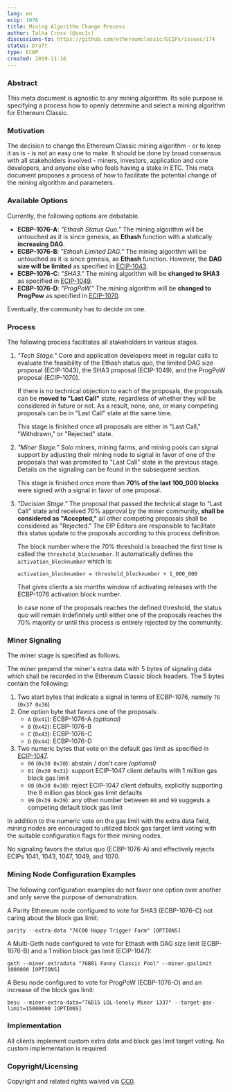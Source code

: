 ```yaml
---
lang: en
ecip: 1076
title: Mining Algorithm Change Process
author: Talha Cross (@soc1c)
discussions-to: https://github.com/ethereumclassic/ECIPs/issues/174
status: Draft
type: ECBP
created: 2019-11-16
---
```


### Abstract
This meta document is agnostic to any mining algorithm. Its sole purpose is specifying a process how to openly determine and select a mining algorithm for Ethereum Classic.

### Motivation
The decision to change the Ethereum Classic mining algorithm - or to keep it as is - is not an easy one to make. It should be done by broad consensus with all stakeholders involved - miners, investors, application and core developers, and anyone else who feels having a stake in ETC. This meta document proposes a process of how to facilitate the potential change of the mining algorithm and parameters.

### Available Options
Currently, the following options are debatable.

- **ECBP-1076-A**: _"Ethash Status Quo."_ The mining algorithm will be untouched as it is since genesis, as **Ethash** function with a statically **increasing DAG**.
- **ECBP-1076-B**: _"Ethash Limited DAG."_ The mining algorithm will be untouched as it is since genesis, as **Ethash** function. However, the **DAG size will be limited** as specified in [ECIP-1043](https://ecips.ethereumclassic.org/ECIPs/ecip-1043).
- **ECBP-1076-C**: _"SHA3."_ The mining algorithm will be **changed to SHA3** as specified in [ECIP-1049](https://ecips.ethereumclassic.org/ECIPs/ecip-1049).
- **ECBP-1076-D**: _"ProgPoW."_ The mining algorithm will be **changed to ProgPow** as specified in [ECIP-1070](https://ecips.ethereumclassic.org/ECIPs/ecip-1070).

Eventually, the community has to decide on one.

### Process
The following process facilitates all stakeholders in various stages.

1. _"Tech Stage."_ Core and application developers meet in regular calls to evaluate the feasibility of the Ethash status quo, the limited DAG size proposal (ECIP-1043), the SHA3 proposal (ECIP-1049), and the ProgPoW proposal (ECIP-1070).

    If there is no technical objection to each of the proposals, the proposals can be **moved to "Last Call"** state, regardless of whether they will be considered in future or not. As a result, none, one, or many competing proposals can be in "Last Call" state at the same time.

    This stage is finished once all proposals are either in "Last Call," "Withdrawn," or "Rejected" state.

2. _"Miner Stage."_ Solo miners, mining farms, and mining pools can signal support by adjusting their mining node to signal in favor of one of the proposals that was promoted to "Last Call" state in the previous stage. Details on the signaling can be found in the subsequent section.

    This stage is finished once more than **70% of the last 100_000 blocks** were signed with a signal in favor of one proposal.
3. _"Decision Stage."_ The proposal that passed the technical stage to "Last Call" state and received 70% approval by the miner community, **shall be considered as "Accepted,"** all other competing proposals shall be considered as "Rejected." The EIP Editors are responsible to facilitate this status update to the proposals according to this process definition.

    The block number where the 70% threshold is breached the first time is called the `threshold_blocknumber`. It automatically defines the `activation_blocknumber` which is:

    ```
    activation_blocknumber = threshold_blocknumber + 1_000_000
    ```

    That gives clients a six months window of activating releases with the ECBP-1076 activation block number.

    In case none of the proposals reaches the defined threshold, the status quo will remain indefinitely until either one of the proposals reaches the 70% majority or until this process is entirely rejected by the community.

### Miner Signaling
The miner stage is specified as follows.

The miner prepend the miner's extra data with 5 bytes of signaling data which shall be recorded in the Ethereum Classic block headers. The 5 bytes contain the following:

1. Two start bytes that indicate a signal in terms of ECBP-1076, namely `76` (`0x37 0x36`)
2. One option byte that favors one of the proposals:
    - `A` (`0x41`): ECBP-1076-A _(optional)_
    - `B` (`0x42`): ECBP-1076-B
    - `C` (`0x43`): ECBP-1076-C
    - `D` (`0x44`): ECBP-1076-D
3. Two numeric bytes that vote on the default gas limit as specified in [ECIP-1047](https://ecips.ethereumclassic.org/ECIPs/ecip-1047).
    - `00` (`0x30 0x30`): abstain / don't care _(optional)_
    - `01` (`0x30 0x31`): support ECIP-1047 client defaults with 1 million gas block gas limit
    - `08` (`0x30 0x38`): reject ECIP-1047 client defaults, explicitly supporting the 8 million gas block gas limit defaults
    - `99` (`0x39 0x39`): any other number between `00` and `99` suggests a competing default block gas limit

In addition to the numeric vote on the gas limit with the extra data field, mining nodes are encouraged to utilized block gas target limit voting with the suitable configuration flags for their mining nodes.

No signaling favors the status quo (ECBP-1076-A) and effectively rejects ECIPs 1041, 1043, 1047, 1049, and 1070.

### Mining Node Configuration Examples
The following configuration examples do not favor one option over another and only serve the purpose of demonstration.

A Parity Ethereum node configured to vote for SHA3 (ECBP-1076-C) not caring about the block gas limit:

```
parity --extra-data "76C00 Happy Trigger Farm" [OPTIONS]
```

A Multi-Geth node configured to vote for Ethash with DAG size limit (ECBP-1076-B) and a 1 million block gas limit (ECIP-1047):

```
geth --miner.extradata "76B01 Funny Classic Pool" --miner.gaslimit 1000000 [OPTIONS]
```
A Besu node configured to vote for ProgPoW (ECBP-1076-D) and an increase of the block gas limit:

```
besu --miner-extra-data="76D15 LOL-lonely Miner 1337" --target-gas-limit=15000000 [OPTIONS]
```

### Implementation
All clients implement custom extra data and block gas limit target voting. No custom implementation is required.

### Copyright/Licensing
Copyright and related rights waived via [CC0](https://creativecommons.org/publicdomain/zero/1.0/).
